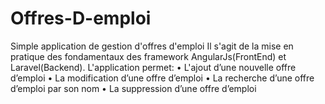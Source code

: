 # Offres-D-emploi
Simple application de gestion d'offres d'emploi
Il s'agit de la mise en pratique des fondamentaux des framework AngularJs(FrontEnd) et Laravel(Backend). 
L'application permet:
• L'ajout d’une nouvelle offre d’emploi
• La modification d’une offre d’emploi
• La recherche d’une offre d’emploi par son nom
• La suppression d’une offre d’emploi

